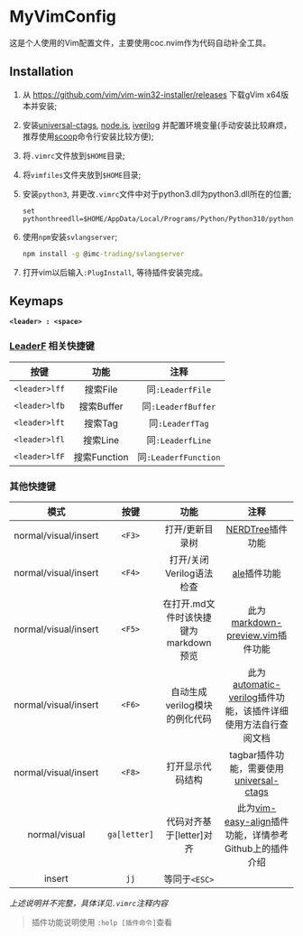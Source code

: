 # MyVimConfig

这是个人使用的Vim配置文件，主要使用coc.nvim作为代码自动补全工具。

## Installation

1. 从 <https://github.com/vim/vim-win32-installer/releases> 下载gVim x64版本并安装;
2. 安装[universal-ctags](https://github.com/universal-ctags/ctags-win32/releases),
[node.js](https://nodejs.org/en/), [iverilog](http://iverilog.icarus.com/)
并配置环境变量(手动安装比较麻烦，推荐使用[scoop](https://github.com/ScoopInstaller/Scoop)命令行安装比较方便);
3. 将`.vimrc`文件放到`$HOME`目录;
4. 将`vimfiles`文件夹放到`$HOME`目录;
5. 安装`python3`, 并更改`.vimrc`文件中对于python3.dll为python3.dll所在的位置;

    ```vim
    set pythonthreedll=$HOME/AppData/Local/Programs/Python/Python310/python310.dll
    ```

6. 使用`npm`安装`svlangserver`;

    ```cmd
    npm install -g @imc-trading/svlangserver
    ```

7. 打开vim以后输入`:PlugInstall`, 等待插件安装完成。

## Keymaps

**`<leader> : <space>`**

### [LeaderF](https://github.com/Yggdroot/LeaderF) 相关快捷键

按键|功能|注释|
|:---:|:---:|:---:|
|`<leader>lff`|搜索File|同`:LeaderfFile`|
|`<leader>lfb`|搜索Buffer|同`:LeaderfBuffer`|
|`<leader>lft`|搜索Tag|同`:LeaderfTag`|
|`<leader>lfl`|搜索Line|同`:LeaderfLine`|
|`<leader>lfF`|搜索Function|同`:LeaderfFunction`|

### 其他快捷键

|模式|按键|功能|注释|
|:---:|:---:|:---:|:---:|
|normal/visual/insert|`<F3>`|打开/更新目录树|[NERDTree](NERDTree)插件功能|
|normal/visual/insert|`<F4>`|打开/关闭Verilog语法检查|[ale](https://github.com/dense-analysis/ale)插件功能|
|normal/visual/insert|`<F5>`|在打开.md文件时该快捷键为markdown预览|此为[markdown-preview.vim](https://github.com/iamcco/markdown-preview.nvim)插件功能|
|normal/visual/insert|`<F6>`|自动生成verilog模块的例化代码|此为[automatic-verilog](https://github.com/HonkW93/automatic-verilog)插件功能，该插件详细使用方法自行查阅文档|
|normal/visual/insert|`<F8>`|打开显示代码结构|tagbar插件功能，需要使用[universal-ctags](https://github.com/universal-ctags/ctags-win32/releases)|
|normal/visual|`ga[letter]`|代码对齐基于[letter]对齐|此为[vim-easy-align](https://github.com/junegunn/vim-easy-align)插件功能，详情参考Github上的插件介绍|
|insert|`jj`|等同于`<ESC>`||

*上述说明并不完整，具体详见`.vimrc`注释内容*
> 插件功能说明使用 `:help [插件命令]`查看
